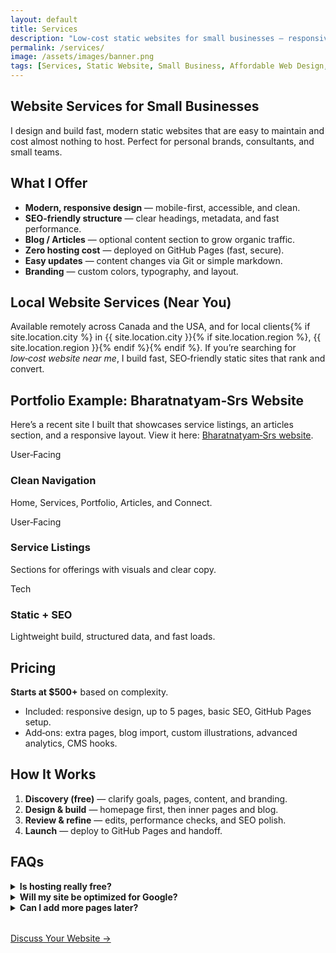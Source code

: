 ```yaml
---
layout: default
title: Services
description: "Low-cost static websites for small businesses — responsive, fast, SEO-friendly. Starts at $500+ based on complexity. Built on GitHub Pages with zero hosting cost."
permalink: /services/
image: /assets/images/banner.png
tags: [Services, Static Website, Small Business, Affordable Web Design, GitHub Pages, Portfolio]
---
```


<section class="container" aria-label="Services">
  <h1>Website Services for Small Businesses</h1>
  <p class="muted">I design and build fast, modern static websites that are easy to maintain and cost almost nothing to host. Perfect for personal brands, consultants, and small teams.</p>

  <h2>What I Offer</h2>
  <ul>
    <li><strong>Modern, responsive design</strong> — mobile-first, accessible, and clean.</li>
    <li><strong>SEO-friendly structure</strong> — clear headings, metadata, and fast performance.</li>
    <li><strong>Blog / Articles</strong> — optional content section to grow organic traffic.</li>
    <li><strong>Zero hosting cost</strong> — deployed on GitHub Pages (fast, secure).</li>
    <li><strong>Easy updates</strong> — content changes via Git or simple markdown.</li>
    <li><strong>Branding</strong> — custom colors, typography, and layout.</li>
  </ul>

  <h2>Local Website Services (Near You)</h2>
  <p class="muted">Available remotely across Canada and the USA, and for local clients{% if site.location.city %} in {{ site.location.city }}{% if site.location.region %}, {{ site.location.region }}{% endif %}{% endif %}. If you’re searching for <em>low‑cost website near me</em>, I build fast, SEO‑friendly static sites that rank and convert.</p>

  <h2>Portfolio Example: Bharatnatyam‑Srs Website</h2>
  <p>Here’s a recent site I built that showcases service listings, an articles section, and a responsive layout. View it here: <a href="https://techunderfive.github.io/Bharatnatyam-Srs/" target="_blank" rel="noopener">Bharatnatyam‑Srs website</a>.</p>

  <div class="grid grid-3" role="list" aria-label="Delivered features">
    <div class="card" role="listitem"><div class="card-body">
      <div class="pill">User‑Facing</div>
      <h3 class="card-title">Clean Navigation</h3>
      <p class="card-meta">Home, Services, Portfolio, Articles, and Connect.</p>
    </div></div>
    <div class="card" role="listitem"><div class="card-body">
      <div class="pill">User‑Facing</div>
      <h3 class="card-title">Service Listings</h3>
      <p class="card-meta">Sections for offerings with visuals and clear copy.</p>
    </div></div>
    <div class="card" role="listitem"><div class="card-body">
      <div class="pill">Tech</div>
      <h3 class="card-title">Static + SEO</h3>
      <p class="card-meta">Lightweight build, structured data, and fast loads.</p>
    </div></div>
  </div>

  <h2>Pricing</h2>
  <p><strong>Starts at $500+</strong> based on complexity.</p>
  <ul>
    <li>Included: responsive design, up to 5 pages, basic SEO, GitHub Pages setup.</li>
    <li>Add‑ons: extra pages, blog import, custom illustrations, advanced analytics, CMS hooks.</li>
  </ul>

  <h2>How It Works</h2>
  <ol>
    <li><strong>Discovery (free)</strong> — clarify goals, pages, content, and branding.</li>
    <li><strong>Design & build</strong> — homepage first, then inner pages and blog.</li>
    <li><strong>Review & refine</strong> — edits, performance checks, and SEO polish.</li>
    <li><strong>Launch</strong> — deploy to GitHub Pages and handoff.</li>
  </ol>

  <h2>FAQs</h2>
  <details>
    <summary><strong>Is hosting really free?</strong></summary>
    <p>Yes — GitHub Pages hosts static sites for free. You only pay for your domain.</p>
  </details>
  <details>
    <summary><strong>Will my site be optimized for Google?</strong></summary>
    <p>Yes — clean HTML, proper metadata, fast load times, and structured data are included.</p>
  </details>
  <details>
    <summary><strong>Can I add more pages later?</strong></summary>
    <p>Absolutely. The site is designed to scale with more pages, posts, or media.</p>
  </details>

  <div class="category-footer" style="margin-top: 2rem;">
    <a class="see-more" href="{{ '/contact/contact.html' | relative_url }}">Discuss Your Website →</a>
  </div>
</section>

<!-- SEO: Service schema for low-cost websites -->
<script type="application/ld+json">
{
  "@context": "https://schema.org",
  "@type": "Service",
  "name": "Low-cost Static Website Design & Development",
  "provider": {
    "@type": "Organization",
    "name": "TechUnder5"
  },
  "description": "Low-cost static website design for small businesses — responsive, fast, SEO‑friendly. Starts at $500+ based on complexity. Hosted on GitHub Pages.",
  "brand": "TechUnder5",
  "areaServed": [
    {"@type": "AdministrativeArea", "name": "{% if site.location.city %}{{ site.location.city }}, {{ site.location.region }}{% else %}Remote{% endif %}"},
    {"@type": "Country", "name": "Canada"},
    {"@type": "Country", "name": "United States"}
  ],
  "offers": {
    "@type": "Offer",
    "price": "500",
    "priceCurrency": "USD",
    "priceSpecification": {
      "@type": "PriceSpecification",
      "price": "500",
      "priceCurrency": "USD"
    },
    "eligibleRegion": "Canada, United States",
    "availability": "https://schema.org/InStock"
  },
  "url": "{{ '/services/' | relative_url }}"
}
</script>

<script type="application/ld+json">
{
  "@context": "https://schema.org",
  "@type": "FAQPage",
  "mainEntity": [
    {
      "@type": "Question",
      "name": "Is hosting really free?",
      "acceptedAnswer": {"@type": "Answer", "text": "Yes — GitHub Pages hosts static sites for free. You only pay for your domain."}
    },
    {
      "@type": "Question",
      "name": "Will my site be optimized for Google?",
      "acceptedAnswer": {"@type": "Answer", "text": "Yes — clean HTML, proper metadata, fast load times, and structured data are included."}
    },
    {
      "@type": "Question",
      "name": "Can I add more pages later?",
      "acceptedAnswer": {"@type": "Answer", "text": "Absolutely. The site is designed to scale with more pages, posts, or media."}
    }
  ]
}
</script>


